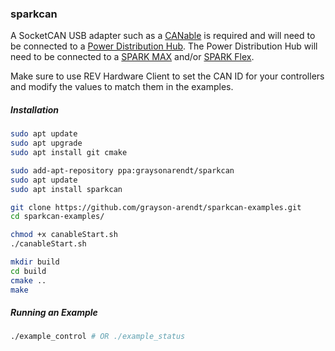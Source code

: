 ### sparkcan

A SocketCAN USB adapter such as a [CANable](https://canable.io/) is required and will need to be connected to a [Power Distribution Hub](https://www.revrobotics.com/rev-11-1850/). The Power Distribution Hub will need to be connected to a [SPARK MAX](https://www.revrobotics.com/rev-11-2158/) and/or [SPARK Flex](https://www.revrobotics.com/rev-11-2159/).

Make sure to use REV Hardware Client to set the CAN ID for your controllers and modify the values to match them in the examples.

##### Installation
```bash
sudo apt update
sudo apt upgrade
sudo apt install git cmake

sudo add-apt-repository ppa:graysonarendt/sparkcan
sudo apt update
sudo apt install sparkcan

git clone https://github.com/grayson-arendt/sparkcan-examples.git
cd sparkcan-examples/

chmod +x canableStart.sh
./canableStart.sh

mkdir build
cd build
cmake ..
make
```

##### Running an Example

```bash
./example_control # OR ./example_status
```